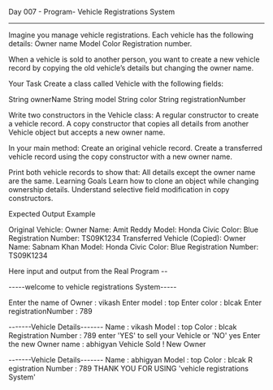Day 007 - Program- Vehicle Registrations System
_________________________________________________________________
 Imagine you manage vehicle registrations. Each vehicle has the following details: Owner name Model Color Registration number.

When a vehicle is sold to another person, you want to create a new vehicle record by copying the old vehicle’s details but changing the owner name.

Your Task Create a class called Vehicle with the following fields:

String ownerName String model String color String registrationNumber

Write two constructors in the Vehicle class: A regular constructor to create a vehicle record. A copy constructor that copies all details from another Vehicle object but accepts a new owner name.

In your main method: Create an original vehicle record. Create a transferred vehicle record using the copy constructor with a new owner name.

Print both vehicle records to show that: All details except the owner name are the same. Learning Goals Learn how to clone an object while changing ownership details. Understand selective field modification in copy constructors.

Expected Output Example

Original Vehicle:
Owner Name: Amit Reddy
Model: Honda Civic
Color: Blue
Registration Number: TS09K1234
Transferred Vehicle (Copied):
Owner Name: Sabnam Khan Model: Honda Civic
Color: Blue
Registration Number: TS09K1234

Here input and output from the Real Program --

-----welcome to vehicle registrations System-----

Enter the name of Owner : vikash Enter model : top Enter color : blcak Enter registrationNumber : 789

-------Vehicle Details------- Name : vikash Model : top Color : blcak Registration Number : 789
enter 'YES' to sell your Vehicle or 'NO' yes Enter the new Owner name : abhigyan Vehicle Sold ! New Owner

-------Vehicle Details-------
Name : abhigyan 
Model : top 
Color : blcak R
egistration Number : 789
THANK YOU FOR USING 'vehicle registrations System'
